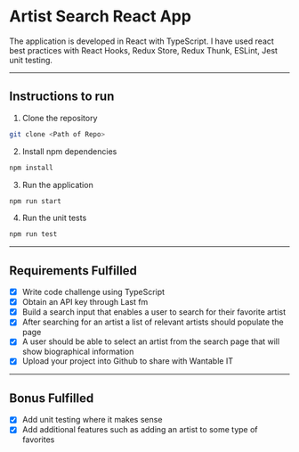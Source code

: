 # Artist Search React App

The application is developed in React with TypeScript. I have used react best practices with React Hooks, Redux Store, Redux Thunk, ESLint, Jest unit testing.

---

## Instructions to run

1. Clone the repository

```bash
git clone <Path of Repo>
```

2. Install npm dependencies

```bash
npm install
```

3. Run the application

```bash
npm run start
```

4. Run the unit tests

```bash
npm run test
```

---

## Requirements Fulfilled

- [x] Write code challenge using TypeScript
- [x] Obtain an API key through Last fm
- [x] Build a search input that enables a user to search for their favorite artist
- [x] After searching for an artist a list of relevant artists should populate the page
- [x] A user should be able to select an artist from the search page that will show biographical information
- [x] Upload your project into Github to share with Wantable IT

---

## Bonus Fulfilled

- [x] Add unit testing where it makes sense
- [x] Add additional features such as adding an artist to some type of favorites
